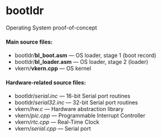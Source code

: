 # bootldr
Operating System proof-of-concept

#### Main source files:
- bootldr/**bl_boot.asm** — OS loader, stage 1 (boot record)
- bootldr/**bl_loader.asm** — OS loader, stage 2 (loader)
- vkern/**vkern.cpp** — OS kernel

#### Hardware-related source files:
- bootldr/*serial.inc* — 16-bit Serial port routines
- bootldr/*serial32.inc* — 32-bit Serial port routines
- vkern/*hw.c* — Hardware abstraction library
- vkern/*pic.cpp* — Programmable Interrupt Controller
- vkern/*rtc.cpp* — Real-Time Clock
- vkern/*serial.cpp* — Serial port
